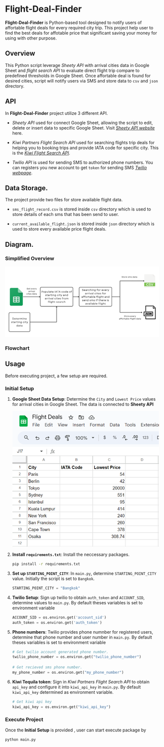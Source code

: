 # Flight-Deal-Finder
**Flight-Deal-Finder** is Python-based tool designed to notify users of affortable flight deals for every required city trip. This project help user to find the best deals for affotable price that significant saving your money for using with other purpose.

## Overview
This Python script leverage *Sheety API* with arrival cities data in Google Sheet and *flight search API* to evaluate direct flight trip compare to predefined thresholds in Google Sheet. Once affortable deal is found for desired cities, script will notify users via SMS and store data to `csv` and `json` directory. 

## API
In **Flight-Deal-Finder** project utilize 3 different API.

- *Sheety API* used for connect Google Sheet, allowing the script to edit, delete or insert data to specific Google Sheet. Visit *[Sheety API website](https://sheety.co/)* here. 

- *Kiwi Partners Flight Search API* used for searching flights trip deals for helping you to booking trips and provide IATA code for specific city. This is the *[Kiwi Flight Search API](https://tequila.kiwi.com/portal/login)*.

- *Twilio API* is used for sending SMS to authorized phone numbers. You can registers you new account to get `token` for sending SMS *[Twilio webpage](https://www.twilio.com/)*.

## Data Storage.
The project provide two files for store available flight data.

- `sms_flight_record.csv` is stored inside `csv` directory which is used to store details of each sms that has been send to user.

- `current_available_flight.json` is stored inside `json` directory which is used to store every available price flight deals.

## Diagram.
### Simplified Overview

![](./public/simplified_processes.png)

### Flowchart


## Usage
Before executing project, a few setup are required.

### Initial Setup
1. **Google Sheet Data Setup**: Determine the `City` and `Lowest Price` values for arrival cities in Google Sheet. The data is connected to **Sheety API**

    ![](./public/google_sheet_initial_table_content.png)
    
2. **Install `requirements.txt`**: Install the neccessary packages.

    ```Bash
    pip install -r requirements.txt
    ```

3. **Set up `STARTING_POINT_CITY`**: In `main.py`, determine `STARTING_POINT_CITY` value. Initially the script is set to `Bangkok`. 
    ```Python
    STARTING_POINT_CITY = "Bangkok"
    ```

4. **Twilio Setup**: Sign up twilio to obtain `auth_token` and `ACCOUNT_SID`, determine  values to `main.py`. By default theses variables is set to environment variable
    ```Python
    ACCOUNT_SID = os.environ.get('account_sid')
    auth_token = os.environ.get('auth_token') 
    ```

5. **Phone numbers**: Twilio provides phone numnber for registered users, determine that phone number and user number in `main.py`. By default theses variables is set to environment variable
    ```Python
    # Get twilio account generated phone number.
    twilio_phone_number = os.environ.get("twilio_phone_number")

    # Get recieved sms phone number.
    my_phone_number = os.environ.get("my_phone_number")
    ```

6. **Kiwi Tequila token**: Sign in *Kiwi Partners Flight Search API* to obtain `api_key` and configure it into `kiwi_api_key` in `main.py`. By default `kiwi_api_key` determined as environment variable.
    ```Python
    # Get kiwi api key
    kiwi_api_key = os.environ.get("kiwi_api_key")
    ```

### Execute Project
Once the **Initial Setup** is provided , user can start execute package by
```Bash
python main.py
```